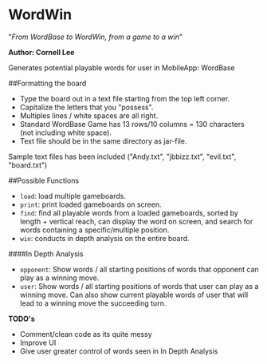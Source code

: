 WordWin
====================
"_From WordBase to WordWin, from a game to a win_"

**Author: Cornell Lee**

Generates potential playable words for user in MobileApp: WordBase

##Formatting the board
+ Type the board out in a text file starting from the top left corner.
+ Capitalize the letters that you "possess".
+ Multiples lines / white spaces are all right.
+ Standard WordBase Game has 13 rows/10 columns = 130 characters (not including white space).
+ Text file should be in the same directory as jar-file.

Sample text files has been included
("Andy.txt", "jbbizz.txt", "evil.txt", "board.txt")

##Possible Functions

+ `load`: 	load multiple gameboards.
+ `print`: 	print loaded gameboards on screen.
+ `find`: 	find all playable words from a loaded gameboards, sorted by length + vertical reach, can display the word on screen, and search for words containing a specific/multiple position.
+ `win`:	conducts in depth analysis on the entire board.

####In Depth Analysis
+ `opponent`: Show words / all starting positions of words that opponent can play as a winning move.
+ `user`: Show words / all starting positions of words that user can play as a winning move. Can also show current playable words of user that will lead to a winning move the succeeding turn.

**TODO's**

+ Comment/clean code as its quite messy
+ Improve UI
+ Give user greater control of words seen in In Depth Analysis
